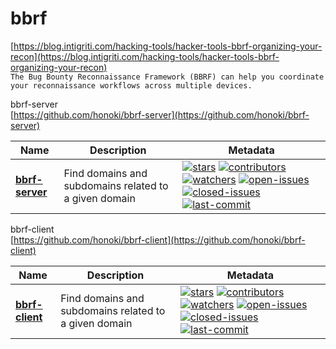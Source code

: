 # bbrf  
[https://blog.intigriti.com/hacking-tools/hacker-tools-bbrf-organizing-your-recon](https://blog.intigriti.com/hacking-tools/hacker-tools-bbrf-organizing-your-recon)  
`The Bug Bounty Reconnaissance Framework (BBRF) can help you coordinate your reconnaissance workflows across multiple devices.`  

bbrf-server  
[https://github.com/honoki/bbrf-server](https://github.com/honoki/bbrf-server)  

| Name | Description | Metadata |
| ------ | ------------ | ---------- |
| **[bbrf-server](https://github.com/honoki/bbrf-server)** | Find domains and subdomains related to a given domain |[![stars](https://badgen.net/github/stars/honoki/bbrf-server)](https://badgen.net/github/stars/honoki/bbrf-server) [![contributors](https://badgen.net/github/contributors/honoki/bbrf-server)](https://badgen.net/github/contributors/honoki/bbrf-server) [![watchers](https://badgen.net/github/watchers/honoki/bbrf-server)](https://badgen.net/github/watchers/honoki/bbrf-server) [![open-issues](https://badgen.net/github/open-issues/honoki/bbrf-server)](https://badgen.net/github/open-issues/honoki/bbrf-server) [![closed-issues](https://badgen.net/github/closed-issues/honoki/bbrf-server)](https://badgen.net/github/closed-issues/honoki/bbrf-server) [![last-commit](https://badgen.net/github/last-commit/honoki/bbrf-server)](https://badgen.net/github/last-commit/honoki/bbrf-server) |  

bbrf-client  
[https://github.com/honoki/bbrf-client](https://github.com/honoki/bbrf-client)  

| Name | Description | Metadata |
| ------ | ------------ | ---------- |
| **[bbrf-client](https://github.com/honoki/bbrf-client)** | Find domains and subdomains related to a given domain |[![stars](https://badgen.net/github/stars/honoki/bbrf-client)](https://badgen.net/github/stars/honoki/bbrf-client) [![contributors](https://badgen.net/github/contributors/honoki/bbrf-client)](https://badgen.net/github/contributors/honoki/bbrf-client) [![watchers](https://badgen.net/github/watchers/honoki/bbrf-client)](https://badgen.net/github/watchers/honoki/bbrf-client) [![open-issues](https://badgen.net/github/open-issues/honoki/bbrf-client)](https://badgen.net/github/open-issues/honoki/bbrf-client) [![closed-issues](https://badgen.net/github/closed-issues/honoki/bbrf-client)](https://badgen.net/github/closed-issues/honoki/bbrf-client) [![last-commit](https://badgen.net/github/last-commit/honoki/bbrf-client)](https://badgen.net/github/last-commit/honoki/bbrf-client) |  
